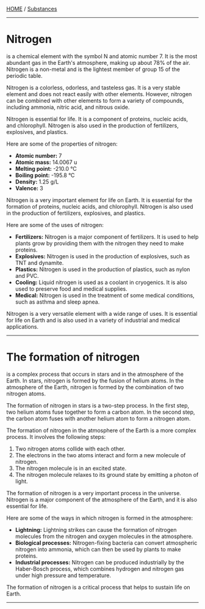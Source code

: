 [HOME](/README.md)  / [Substances](/assets/docs/synthesis/substances/readme.md)   

----------------------

# Nitrogen  

is a chemical element with the symbol N and atomic number 7. It is the most abundant gas in the Earth's atmosphere, making up about 78% of the air. Nitrogen is a non-metal and is the lightest member of group 15 of the periodic table.

Nitrogen is a colorless, odorless, and tasteless gas. It is a very stable element and does not react easily with other elements. However, nitrogen can be combined with other elements to form a variety of compounds, including ammonia, nitric acid, and nitrous oxide.

Nitrogen is essential for life. It is a component of proteins, nucleic acids, and chlorophyll. Nitrogen is also used in the production of fertilizers, explosives, and plastics.

Here are some of the properties of nitrogen:

* **Atomic number:** 7
* **Atomic mass:** 14.0067 u
* **Melting point:** -210.0 °C
* **Boiling point:** -195.8 °C
* **Density:** 1.25 g/L
* **Valence:** 3

Nitrogen is a very important element for life on Earth. It is essential for the formation of proteins, nucleic acids, and chlorophyll. Nitrogen is also used in the production of fertilizers, explosives, and plastics.

Here are some of the uses of nitrogen:

* **Fertilizers:** Nitrogen is a major component of fertilizers. It is used to help plants grow by providing them with the nitrogen they need to make proteins.
* **Explosives:** Nitrogen is used in the production of explosives, such as TNT and dynamite.
* **Plastics:** Nitrogen is used in the production of plastics, such as nylon and PVC.
* **Cooling:** Liquid nitrogen is used as a coolant in cryogenics. It is also used to preserve food and medical supplies.
* **Medical:** Nitrogen is used in the treatment of some medical conditions, such as asthma and sleep apnea.

Nitrogen is a very versatile element with a wide range of uses. It is essential for life on Earth and is also used in a variety of industrial and medical applications.   

----------------------------  

# The formation of nitrogen   
is a complex process that occurs in stars and in the atmosphere of the Earth. In stars, nitrogen is formed by the fusion of helium atoms. In the atmosphere of the Earth, nitrogen is formed by the combination of two nitrogen atoms.

The formation of nitrogen in stars is a two-step process. In the first step, two helium atoms fuse together to form a carbon atom. In the second step, the carbon atom fuses with another helium atom to form a nitrogen atom.

The formation of nitrogen in the atmosphere of the Earth is a more complex process. It involves the following steps:

1. Two nitrogen atoms collide with each other.
2. The electrons in the two atoms interact and form a new molecule of nitrogen.
3. The nitrogen molecule is in an excited state.
4. The nitrogen molecule relaxes to its ground state by emitting a photon of light.

The formation of nitrogen is a very important process in the universe. Nitrogen is a major component of the atmosphere of the Earth, and it is also essential for life.

Here are some of the ways in which nitrogen is formed in the atmosphere:

* **Lightning:** Lightning strikes can cause the formation of nitrogen molecules from the nitrogen and oxygen molecules in the atmosphere.
* **Biological processes:** Nitrogen-fixing bacteria can convert atmospheric nitrogen into ammonia, which can then be used by plants to make proteins.
* **Industrial processes:** Nitrogen can be produced industrially by the Haber-Bosch process, which combines hydrogen and nitrogen gas under high pressure and temperature.

The formation of nitrogen is a critical process that helps to sustain life on Earth.    

-------------------------------      

